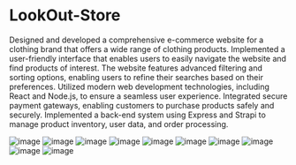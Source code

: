# LookOut-Store
Designed and developed a comprehensive e-commerce website for a clothing brand that offers a wide range of clothing
products. Implemented a user-friendly interface that enables users to easily navigate the website and find products of
interest. The website features advanced filtering and sorting options, enabling users to refine their searches based on
their preferences. Utilized modern web development technologies, including React and Node.js, to ensure a seamless
user experience. Integrated secure payment gateways, enabling customers to purchase products safely and securely.
Implemented a back-end system using Express and Strapi to manage product inventory, user data, and order processing.

![image](https://github.com/Lunar-spec/LookOut-Store/assets/63588348/18d5fdf0-2d3a-4bf0-89a3-15ca4e43b4f4)
![image](https://github.com/Lunar-spec/LookOut-Store/assets/63588348/dc4c7470-fe13-42bb-aa65-7eaaebda9cbe)
![image](https://github.com/Lunar-spec/LookOut-Store/assets/63588348/f83b121f-48ce-4628-b1df-93fe3bfe7a90)
![image](https://github.com/Lunar-spec/LookOut-Store/assets/63588348/44b6b0a9-3da5-450e-99fd-6379e2e3c77b)
![image](https://github.com/Lunar-spec/LookOut-Store/assets/63588348/a8804d38-30b1-4359-adf3-1db8b5ff4fd6)
![image](https://github.com/Lunar-spec/LookOut-Store/assets/63588348/1a874b88-e50e-4de0-8e13-09f3fa16b771)
![image](https://github.com/Lunar-spec/LookOut-Store/assets/63588348/18d97e8c-a8b5-4d0c-a787-580ef009cb70)
![image](https://github.com/Lunar-spec/LookOut-Store/assets/63588348/caab466c-37b1-4d82-8ec2-b66f0c1c9915)
![image](https://github.com/Lunar-spec/LookOut-Store/assets/63588348/11a52cbb-9e76-42ed-a039-f609fa989677)
![image](https://github.com/Lunar-spec/LookOut-Store/assets/63588348/05badd96-850a-4151-9a6c-4d3d9ff0b251)






